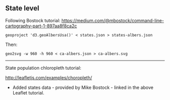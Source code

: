 ## State level

Following Bostock tutorial: https://medium.com/@mbostock/command-line-cartography-part-1-897aa8f8ca2c

`geoproject 'd3.geoAlbersUsa()' < states.json > states-albers.json`

Then:

`geo2svg -w 960 -h 960 < ca-albers.json > ca-albers.svg`

---

State population chloropleth tutorial:

http://leafletjs.com/examples/choropleth/

* Added states data - provided by Mike Bostock - linked in the above Leaflet tutorial.
